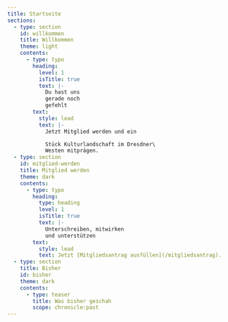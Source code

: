 ```yaml
---
title: Startseite
sections:
  - type: section
    id: willkommen
    title: Willkommen
    theme: light
    contents:
      - type: typo
        heading:
          level: 1
          isTitle: true
          text: |-
            Du hast uns
            gerade noch
            gefehlt
        text:
          style: lead
          text: |-
            Jetzt Mitglied werden und ein

            Stück Kulturlandschaft im Dresdner\
            Westen mitprägen.
  - type: section
    id: mitglied-werden
    title: Mitglied werden
    theme: dark
    contents:
      - type: typo
        heading:
          type: heading
          level: 1
          isTitle: true
          text: |-
            Unterschreiben, mitwirken
            und unterstützen
        text:
          style: lead
          text: Jetzt [Mitgliedsantrag ausfüllen](/mitgliedsantrag).
  - type: section
    title: Bisher
    id: bisher
    theme: dark
    contents:
      - type: teaser
        title: Was bisher geschah
        scope: chronicle:past
---
```


